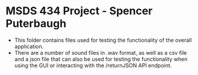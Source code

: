 
# MSDS 434 Project - Spencer Puterbaugh

- This folder contains files used for testing the functionality of the overall application.
- There are a number of sound files in .wav format, as well as a csv file and a json file that can also be used for testing the functionality when using the GUI or interacting with the /returnJSON API endpoint.


